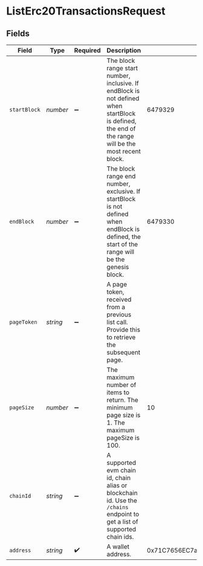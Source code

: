 # ListErc20TransactionsRequest

## Fields

| Field          | Type       | Required | Description                                                                                                                                         | Example                                    |
| -------------- | ---------- | -------- | --------------------------------------------------------------------------------------------------------------------------------------------------- | ------------------------------------------ |
| `startBlock` | *number* | ➖       | The block range start number, inclusive. If endBlock is not defined when startBlock is defined, the end of the range will be the most recent block. | 6479329                                    |
| `endBlock`   | *number* | ➖       | The block range end number, exclusive. If startBlock is not defined when endBlock is defined, the start of the range will be the genesis block.     | 6479330                                    |
| `pageToken`  | *string* | ➖       | A page token, received from a previous list call. Provide this to retrieve the subsequent page.                                                     |                                            |
| `pageSize`   | *number* | ➖       | The maximum number of items to return. The minimum page size is 1. The maximum pageSize is 100.                                                     | 10                                         |
| `chainId`    | *string* | ➖       | A supported evm chain id, chain alias or blockchain id. Use the `/chains` endpoint to get a list of supported chain ids.                          |                                            |
| `address`    | *string* | ✔️     | A wallet address.                                                                                                                                   | 0x71C7656EC7ab88b098defB751B7401B5f6d8976F |
